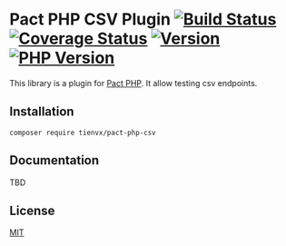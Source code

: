 # Pact PHP CSV Plugin [![Build Status][actions_badge]][actions_link] [![Coverage Status][coveralls_badge]][coveralls_link] [![Version][version-image]][version-url] [![PHP Version][php-version-image]][php-version-url]

This library is a plugin for [Pact PHP][pact-php].
It allow testing csv endpoints.

## Installation

```shell
composer require tienvx/pact-php-csv
```

## Documentation

TBD

## License

[MIT](https://github.com/tienvx/pact-php-csv/blob/main/LICENSE)

[actions_badge]: https://github.com/tienvx/pact-php-csv/workflows/main/badge.svg
[actions_link]: https://github.com/tienvx/pact-php-csv/actions

[coveralls_badge]: https://coveralls.io/repos/tienvx/pact-php-csv/badge.svg?branch=main&service=github
[coveralls_link]: https://coveralls.io/github/tienvx/pact-php-csv?branch=main

[version-url]: https://packagist.org/packages/tienvx/pact-php-csv
[version-image]: http://img.shields.io/packagist/v/tienvx/pact-php-csv.svg?style=flat

[php-version-url]: https://packagist.org/packages/tienvx/pact-php-csv
[php-version-image]: http://img.shields.io/badge/php-8.0.0+-ff69b4.svg

[pact-php]: https://github.com/pact-foundation/pact-php
